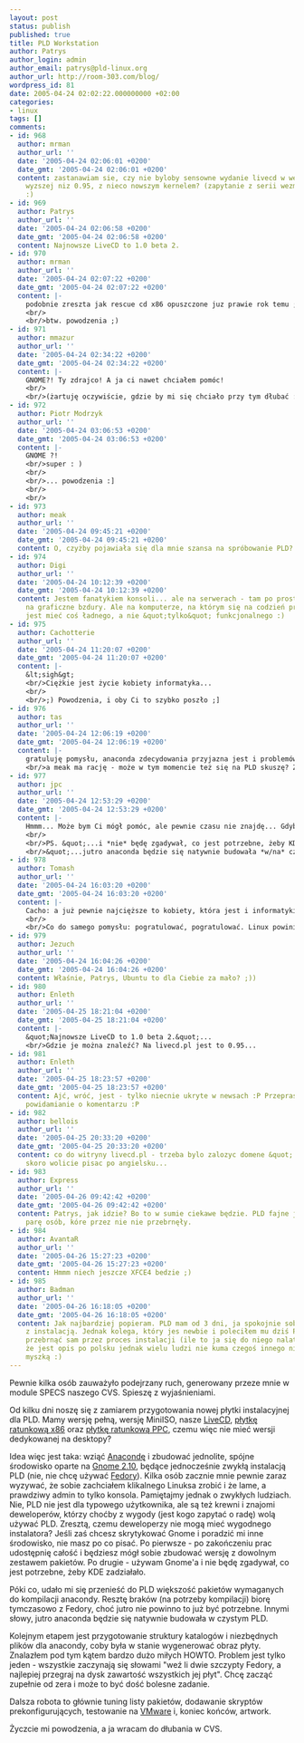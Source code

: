 ```yaml
---
layout: post
status: publish
published: true
title: PLD Workstation
author: Patrys
author_login: admin
author_email: patrys@pld-linux.org
author_url: http://room-303.com/blog/
wordpress_id: 81
date: 2005-04-24 02:02:22.000000000 +02:00
categories:
- linux
tags: []
comments:
- id: 968
  author: mrman
  author_url: ''
  date: '2005-04-24 02:06:01 +0200'
  date_gmt: '2005-04-24 02:06:01 +0200'
  content: zastanawiam sie, czy nie byloby sensowne wydanie livecd w wersji nieco
    wyzszej niz 0.95, z nieco nowszym kernelem? (zapytanie z serii wezmy i zrobcie
    :)
- id: 969
  author: Patrys
  author_url: ''
  date: '2005-04-24 02:06:58 +0200'
  date_gmt: '2005-04-24 02:06:58 +0200'
  content: Najnowsze LiveCD to 1.0 beta 2.
- id: 970
  author: mrman
  author_url: ''
  date: '2005-04-24 02:07:22 +0200'
  date_gmt: '2005-04-24 02:07:22 +0200'
  content: |-
    podobnie zreszta jak rescue cd x86 opuszczone juz prawie rok temu ;)
    <br/>
    <br/>btw. powodzenia ;)
- id: 971
  author: mmazur
  author_url: ''
  date: '2005-04-24 02:34:22 +0200'
  date_gmt: '2005-04-24 02:34:22 +0200'
  content: |-
    GNOME?! Ty zdrajco! A ja ci nawet chciałem pomóc!
    <br/>
    <br/>(żartuję oczywiście, gdzie by mi się chciało przy tym dłubać :)
- id: 972
  author: Piotr Modrzyk
  author_url: ''
  date: '2005-04-24 03:06:53 +0200'
  date_gmt: '2005-04-24 03:06:53 +0200'
  content: |-
    GNOME ?!
    <br/>super : )
    <br/>
    <br/>... powodzenia :]
    <br/>
    <br/>
- id: 973
  author: meak
  author_url: ''
  date: '2005-04-24 09:45:21 +0200'
  date_gmt: '2005-04-24 09:45:21 +0200'
  content: O, czyżby pojawiała się dla mnie szansa na spróbowanie PLD? ;)
- id: 974
  author: Digi
  author_url: ''
  date: '2005-04-24 10:12:39 +0200'
  date_gmt: '2005-04-24 10:12:39 +0200'
  content: Jestem fanatykiem konsoli... ale na serwerach - tam po prostu nie ma miejsca
    na graficzne bzdury. Ale na komputerze, na którym się na codzień pracuje miło
    jest mieć coś ładnego, a nie &quot;tylko&quot; funkcjonalnego :)
- id: 975
  author: Cachotterie
  author_url: ''
  date: '2005-04-24 11:20:07 +0200'
  date_gmt: '2005-04-24 11:20:07 +0200'
  content: |-
    &lt;sigh&gt;
    <br/>Ciężkie jest życie kobiety informatyka...
    <br/>
    <br/>;) Powodzenia, i oby Ci to szybko poszło ;]
- id: 976
  author: tas
  author_url: ''
  date: '2005-04-24 12:06:19 +0200'
  date_gmt: '2005-04-24 12:06:19 +0200'
  content: |-
    gratuluję pomysłu, anaconda zdecydowania przyjazna jest i problemów nie sprawia prawie żadnych.
    <br/>a meak ma rację - może w tym momencie też się na PLD skuszę? Za konsolą w desktopie po prostu nie przepadam! ;]
- id: 977
  author: jpc
  author_url: ''
  date: '2005-04-24 12:53:29 +0200'
  date_gmt: '2005-04-24 12:53:29 +0200'
  content: |-
    Hmmm... Może bym Ci mógł pomóc, ale pewnie czasu nie znajdę... Gdybyś miał jakąś robótkę, to możesz pingnąć na jabberze. :-)
    <br/>
    <br/>PS. &quot;...i *nie* będę zgadywał, co jest potrzebne, żeby KDE zadziałało.&quot;
    <br/>&quot;...jutro anaconda będzie się natywnie budowała *w/na* czystym PLD.&quot;
- id: 978
  author: Tomash
  author_url: ''
  date: '2005-04-24 16:03:20 +0200'
  date_gmt: '2005-04-24 16:03:20 +0200'
  content: |-
    Cacho: a już pewnie najcięższe to kobiety, która jest i informatykiem, i Z informatykiem ;)
    <br/>
    <br/>Co do samego pomysłu: pogratulować, pogratulować. Linux powinien zmierzać w kierunku user-friendliness jak najbardziej. Tylko czasem smuci fakt, że tak dużo pary deweloperów idzie w tworzenie nowych dystrybucji, a aplikacji pisać nie ma komu.
- id: 979
  author: Jezuch
  author_url: ''
  date: '2005-04-24 16:04:26 +0200'
  date_gmt: '2005-04-24 16:04:26 +0200'
  content: Właśnie, Patrys, Ubuntu to dla Ciebie za mało? ;))
- id: 980
  author: Enleth
  author_url: ''
  date: '2005-04-25 18:21:04 +0200'
  date_gmt: '2005-04-25 18:21:04 +0200'
  content: |-
    &quot;Najnowsze LiveCD to 1.0 beta 2.&quot;...
    <br/>Gdzie je można znaleźć? Na livecd.pl jest to 0.95...
- id: 981
  author: Enleth
  author_url: ''
  date: '2005-04-25 18:23:57 +0200'
  date_gmt: '2005-04-25 18:23:57 +0200'
  content: Ajć, wróć, jest - tylko niecnie ukryte w newsach :P Przepraszam za niepotrzebne
    powidamianie o komentarzu :P
- id: 982
  author: bellois
  author_url: ''
  date: '2005-04-25 20:33:20 +0200'
  date_gmt: '2005-04-25 20:33:20 +0200'
  content: co do witryny livecd.pl - trzeba bylo zalozyc domene &quot;.com&quot;,
    skoro wolicie pisac po angielsku...
- id: 983
  author: Express
  author_url: ''
  date: '2005-04-26 09:42:42 +0200'
  date_gmt: '2005-04-26 09:42:42 +0200'
  content: Patrys, jak idzie? Bo to w sumie ciekawe będzie. PLD fajne jest, ale znam
    parę osób, kóre przez nie nie przebrnęły.
- id: 984
  author: AvantaR
  author_url: ''
  date: '2005-04-26 15:27:23 +0200'
  date_gmt: '2005-04-26 15:27:23 +0200'
  content: Hmmm niech jeszcze XFCE4 bedzie ;)
- id: 985
  author: Badman
  author_url: ''
  date: '2005-04-26 16:18:05 +0200'
  date_gmt: '2005-04-26 16:18:05 +0200'
  content: Jak najbardziej popieram. PLD mam od 3 dni, ja spokojnie sobie poradziłem
    z instalacją. Jednak kolega, który jes newbie i poleciłem mu dziś PLD nie mógł
    przebrnąć sam przez proces instalacji (ile to ja się do niego nalatałem :) Mimo
    że jest opis po polsku jednak wielu ludzi nie kuma czegoś innego niż klikanie
    myszką :)
---
```

<p>Pewnie kilka osób zauważyło podejrzany ruch, generowany przeze mnie w module SPECS naszego CVS. Spieszę z wyjaśnieniami.</p>

<p>Od kilku dni noszę się z zamiarem przygotowania nowej płytki instalacyjnej dla PLD. Mamy wersję pełną, wersję MiniISO, nasze <a href="http://livecd.pl/">LiveCD</a>, <a href="http://rescuecd.pld-linux.org/">płytkę ratunkową x86</a> oraz <a href="http://ppcrcd.pld-linux.org/">płytkę ratunkową PPC</a>, czemu więc nie mieć wersji dedykowanej na desktopy?</p>

<p>Idea więc jest taka: wziąć <a href="http://fedora.redhat.com/projects/anaconda-installer/">Anacondę</a> i zbudować jednolite, spójne środowisko oparte na <a href="http://www.gnomedesktop.org/">Gnome 2.10</a>, będące jednocześnie zwykłą instalacją PLD (nie, nie chcę używać <a href="http://fedora.redhat.com/">Fedory</a>). Kilka osób zacznie mnie pewnie zaraz wyzywać, że sobie zachciałem klikalnego Linuksa zrobić i że lame, a prawdziwy admin to tylko konsola. Pamiętajmy jednak o zwykłych ludziach. Nie, PLD nie jest dla typowego użytkownika, ale są też krewni i znajomi deweloperów, którzy choćby z wygody (jest kogo zapytać o radę) wolą używać PLD. Zresztą, czemu deweloperzy nie mogą mieć wygodnego instalatora? Jeśli zaś chcesz skrytykować Gnome i poradzić mi inne środowisko, nie masz po co pisać. Po pierwsze - po zakończeniu prac udostępnię całość i będziesz mógł sobie zbudować wersję z dowolnym zestawem pakietów. Po drugie - używam Gnome'a i nie będę zgadywał, co jest potrzebne, żeby KDE zadziałało.</p>

<p>Póki co, udało mi się przenieść do PLD większość pakietów wymaganych do kompilacji anacondy. Resztę braków (na potrzeby kompilacji) biorę tymczasowo z Fedory, choć jutro nie powinno to już być potrzebne. Innymi słowy, jutro anaconda będzie się natywnie budowała w czystym PLD.</p>

<p>Kolejnym etapem jest przygotowanie struktury katalogów i niezbędnych plików dla anacondy, coby była w stanie wygenerować obraz płyty. Znalazłem pod tym kątem bardzo dużo miłych HOWTO. Problem jest tylko jeden - wszystkie zaczynają się słowami "weź li dwie szczypty Fedory, a najlepiej przegraj na dysk zawartość wszystkich jej płyt". Chcę zacząć zupełnie od zera i może to być dość bolesne zadanie.</p>

<p>Dalsza robota to głównie tuning listy pakietów, dodawanie skryptów prekonfigurujących, testowanie na <a href="http://www.vmware.com/">VMware</a> i, koniec końców, artwork.</p>

<p>Życzcie mi powodzenia, a ja wracam do dłubania w CVS.</p>
